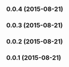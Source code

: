 <a name="0.0.4"></a>
### 0.0.4 (2015-08-21)


<a name="0.0.3"></a>
### 0.0.3 (2015-08-21)


<a name="0.0.2"></a>
### 0.0.2 (2015-08-21)


<a name="0.0.1"></a>
### 0.0.1 (2015-08-21)

